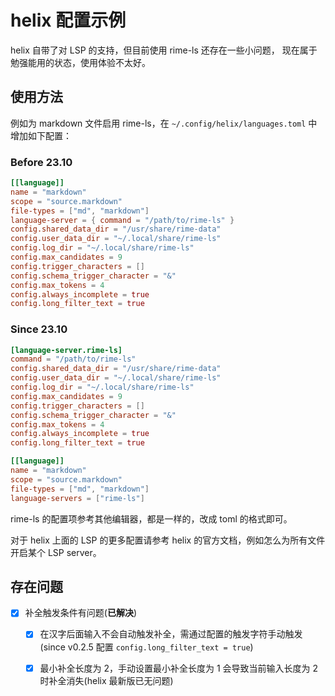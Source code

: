 # helix 配置示例

helix 自带了对 LSP 的支持，但目前使用 rime-ls 还存在一些小问题，
现在属于勉强能用的状态，使用体验不太好。

## 使用方法

例如为 markdown 文件启用 rime-ls，在 `~/.config/helix/languages.toml` 中增加如下配置：

### Before 23.10

```toml
[[language]]
name = "markdown"
scope = "source.markdown"
file-types = ["md", "markdown"]
language-server = { command = "/path/to/rime-ls" }
config.shared_data_dir = "/usr/share/rime-data"
config.user_data_dir = "~/.local/share/rime-ls"
config.log_dir = "~/.local/share/rime-ls"
config.max_candidates = 9
config.trigger_characters = []
config.schema_trigger_character = "&"
config.max_tokens = 4
config.always_incomplete = true
config.long_filter_text = true
```

### Since 23.10

```toml
[language-server.rime-ls]
command = "/path/to/rime-ls"
config.shared_data_dir = "/usr/share/rime-data"
config.user_data_dir = "~/.local/share/rime-ls"
config.log_dir = "~/.local/share/rime-ls"
config.max_candidates = 9
config.trigger_characters = []
config.schema_trigger_character = "&"
config.max_tokens = 4
config.always_incomplete = true
config.long_filter_text = true

[[language]]
name = "markdown"
scope = "source.markdown"
file-types = ["md", "markdown"]
language-servers = ["rime-ls"]
```

rime-ls 的配置项参考其他编辑器，都是一样的，改成 toml 的格式即可。

对于 helix 上面的 LSP 的更多配置请参考 helix 的官方文档，例如怎么为所有文件开启某个 LSP server。

## 存在问题

- [x] 补全触发条件有问题(**已解决**)
    - [x] 在汉字后面输入不会自动触发补全，需通过配置的触发字符手动触发(since v0.2.5 配置 `config.long_filter_text = true`)
    - [x] 最小补全长度为 2，手动设置最小补全长度为 1 会导致当前输入长度为 2 时补全消失(helix 最新版已无问题)

